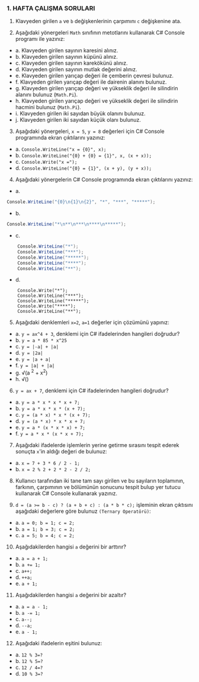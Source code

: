 ### 1. HAFTA ÇALIŞMA SORULARI

1. Klavyeden girilen `a` ve `b` değişkenlerinin çarpımını `c` değişkenine ata.

2. Aşağıdaki yönergeleri `Math` sınıfının metotlarını kullanarak C# Console programı ile yazınız:
  - a. Klavyeden girilen sayının karesini alınız.
  - b. Klavyeden girilen sayının küpünü alınız.
  - c. Klavyeden girilen sayının karekökünü alınız.
  - d. Klavyeden girilen sayının mutlak değerini alınız.
  - e. Klavyeden girilen yarıçap değeri ile çemberin çevresi bulunuz.
  - f. Klavyeden girilen yarıçap değeri ile dairenin alanını bulunuz.
  - g. Klavyeden girilen yarıçap değeri ve yükseklik değeri ile silindirin alanını bulunuz (`Math.Pi`).
  - h. Klavyeden girilen yarıçap değeri ve yükseklik değeri ile silindirin hacmini bulunuz (`Math.Pi`).
 -  i. Klavyeden girilen iki sayıdan büyük olanını bulunuz.
  - j. Klavyeden girilen iki sayıdan küçük olanı bulunuz.

3. Aşağıdaki yönergeleri, `x = 5`, `y = 8` değerleri için C# Console programında ekran çıktılarını yazınız:
  - a. `Console.WriteLine("x = {0}", x);`
  - b. `Console.WriteLine("{0} + {0} = {1}", x, (x + x));`
  - c. `Console.Write("x =");`
  - d. `Console.WriteLine("{0} = {1}", (x + y), (y + x));`

4. Aşağıdaki yönergelerin C# Console programında ekran çıktılarını yazınız:
- a. 
```csharp 
Console.WriteLine("{0}\n{1}\n{2}", "*", "***", "*****");
```
- b.  
 ```csharp
 Console.WriteLine("*\n**\n***\n****\n*****");
 ```
  - c. 
  ```csharp
      Console.WriteLine("*");
      Console.WriteLine("***");
      Console.WriteLine("*****");
      Console.WriteLine("****");
      Console.WriteLine("**");
  ```
  - d. 
  ```
      Console.Write("*");
      Console.WriteLine("***");
      Console.WriteLine("*****");
      Console.Write("****");
      Console.WriteLine("**");
 ```

5. Aşağıdaki denklemleri `x=2`, `a=1` değerler için çözümünü yapınız:
  - a. `y = ax^4 + 3`, denklemi için C# ifadelerinden hangileri doğrudur?
  - b. `y = a * 85 * x^25`
  - c. `y = |-a| + |a|`
  - d. `y = |2a|`
  - e. `y = |a + a|`
  - f. `y = |a| + |a|`
  - g. √(a <sup>2</sup> + x<sup>2</sup>)
  - h. √()





6. `y = ax + 7`, denklemi için C# ifadelerinden hangileri doğrudur?
  - a. `y = a * x * x * x + 7;`
  - b. `y = a * x * x * (x + 7);`
  - c. `y = (a * x) * x * (x + 7);`
  - d. `y = (a * x) * x * x + 7;`
  - e. `y = a * (x * x * x) + 7;`
  - f. `y = a * x * (x * x + 7);`

7. Aşağıdaki ifadelerde işlemlerin yerine getirme sırasını tespit ederek sonuçta `x`'in aldığı değeri de bulunuz:
  - a. `x = 7 + 3 * 6 / 2 - 1;`
  - b. `x = 2 % 2 + 2 * 2 - 2 / 2;`

8. Kullanıcı tarafından iki tane tam sayı girilen ve bu sayıların toplamının, farkının, çarpımının ve bölümünün sonucunu tespit bulup yer tutucu kullanarak C# Console kullanarak yazınız.

9. `d = (a >= b - c) ? (a + b + c) : (a * b * c);` işleminin ekran çıktısını aşağıdaki değerlere göre bulunuz `(Ternary Operatörü)`:
  - a. `a = 0; b = 1; c = 2;`
  - b. `a = 1; b = 3; c = 2;`
  - c. `a = 5; b = 4; c = 2;`

10. Aşağıdakilerden hangisi `a` değerini bir arttırır?
   - a. `a = a + 1;`
   - b. `a += 1;`
   - c. `a++;`
   - d. `++a;`
   - e. `a + 1;`

11. Aşağıdakilerden hangisi `a` değerini bir azaltır?
   - a. `a = a - 1;`
   - b. `a -= 1;`
   - c. `a--;`
   - d. `--a;`
   - e. `a - 1;`

12. Aşağıdaki ifadelerin eşitini bulunuz:
   - a. `12 % 3=?`
   - b. `12 % 5=?`
   - c. `12 / 4=?`
   - d. `10 % 3=?`
